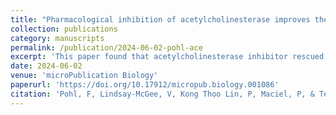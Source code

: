 ```yaml
---
title: "Pharmacological inhibition of acetylcholinesterase improves the locomotion defective phenotype of a SCA3 *C. elegans* model."
collection: publications
category: manuscripts
permalink: /publication/2024-06-02-pohl-ace
excerpt: 'This paper found that acetylcholinesterase inhibitor rescued a locomotion defect in Machado-Joseph disease model *C.elegans*, indicating a potential role in the disease dvelopment.'
date: 2024-06-02
venue: 'microPublication Biology'
paperurl: 'https://doi.org/10.17912/micropub.biology.001086'
citation: 'Pohl, F, Lindsay-McGee, V, Kong Thoo Lin, P, Maciel, P, & Teixeira-Castro, A (2024). Pharmacological inhibition of acetylcholinesterase improves the locomotion defective phenotype of a SCA3 C. elegans model. <i>microPublication Biology</i>.'
---
```


